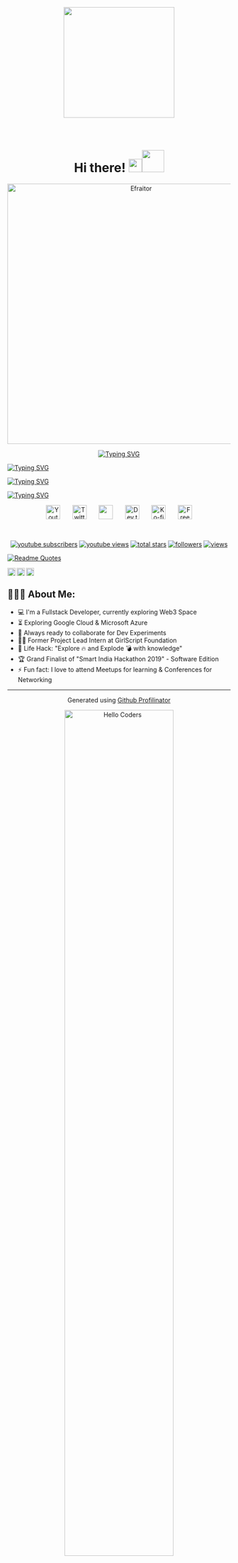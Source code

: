<p align="center">
  <img width="250" src="https://github.com/efraitor/efraitor/blob/main/bannerProfile.png">
</p>

<h1 align="center"><br>Hi there! <img src="https://user-images.githubusercontent.com/42378118/110234147-e3259600-7f4e-11eb-95be-0c4047144dea.gif" width="30"><img src="https://media.giphy.com/media/mGcNjsfWAjY5AEZNw6/giphy.gif" width="50"><br></h1>

<p align="center">
  <a href="https://github.com/efraitor">
    <img width="588" src="https://github.com/efraitor/efraitor/blob/main/description.png" alt="Efraitor" /></a>
</p>

<p align="center">
  <!-- Typing SVG by DenverCoder1 - https://github.com/DenverCoder1/readme-typing-svg -->
  <a href="https://github.com/DenverCoder1/readme-typing-svg">
   <img src="https://readme-typing-svg.demolab.com?font=Roboto+Condensed&size=24&pause=500&color=8205B3&center=true&vCenter=true&width=435&lines=Game+Developer;Teacher;3D+-+Printing;Drones;Always+learning+new+things" alt="Typing SVG" /></a>
  
  <a href="https://github.com/DenverCoder1/readme-typing-svg"><img src="https://readme-typing-svg.demolab.com?font=Roboto+Condensed&duration=1&pause=500&color=8205B3&vCenter=true&repeat=false&width=435&lines=I'm+Efraitor%2C+a+game+developer+from+Spain+%F0%9F%92%BB+%F0%9F%98%80+%F0%9F%8E%A8+%F0%9F%90%B5" alt="Typing SVG" /></a>
  
  <a href="https://git.io/typing-svg"><img src="https://readme-typing-svg.demolab.com?font=Roboto+Condensed&size=24&pause=500&color=8205B3&center=true&vCenter=true&width=435&lines=Game+Developer;Teacher;3D+-+Printing;Drones;Always+learning+new+things" alt="Typing SVG" /></a>
  
  <a href="https://github.com/DenverCoder1/readme-typing-svg"><img src="https://readme-typing-svg.demolab.com?font=Fira+Code&size=24&pause=500&color=8205B3&center=true&vCenter=true&width=435&lines=Game+Developer;Teacher;3D+-+Printing;Drones;Always+learning+new+things" alt="Typing SVG" /></a>

</p>



<!-- Social icons section -->
<p align="center">
  <a href="https://www.youtube.com/c/DevProTips"><img width="32px" alt="Youtube" title="Youtube" src="https://i.imgur.com/qiXu7b2.png"/></a>
  &#8287;&#8287;&#8287;&#8287;&#8287;
  <a href="https://twitter.com/DenverCoder1"><img width="32px" alt="Twitter" title="Twitter" src="https://i.imgur.com/OXZM1L6.png"/></a>
  &#8287;&#8287;&#8287;&#8287;&#8287;
  <a href="https://discord.gg/fPrdqh3Zfu" alt="Discord" title="Dev Pro Tips Discord Server"><img width="32px" src="https://i.imgur.com/OViZO8J.png"/></a>
  &#8287;&#8287;&#8287;&#8287;&#8287;
  <a href="https://dev.to/denvercoder1"><img width="32px" alt="Dev.to" title="DenverCoder1 Dev.to" src="https://i.imgur.com/mVm29vK.png"></a>
  &#8287;&#8287;&#8287;&#8287;&#8287;
  <a href="https://ko-fi.com/jlawrence"><img width="32px" alt="Ko-fi" title="Buy me a coffee" src="https://i.imgur.com/PpLeD3K.png"/></a>
  &#8287;&#8287;&#8287;&#8287;&#8287;
  <a href="http://eyl327.mywebcommunity.org/promos/"><img width="32px" alt="Free Stuff" title="Free gifts for you" src="https://i.imgur.com/0uVwkoZ.png"/></a>
</p>

<br/>

<!-- Social badges section -->
<!-- Badges with custom icons - https://github.com/DenverCoder1/custom-icon-badges -->
<!-- View counter - https://github.com/DenverCoder1/Simple-View-Counter -->
<p align="center">
  <a href="https://www.youtube.com/c/DevProTips?sub_confirmation=1">
    <img alt="youtube subscribers" title="Subscribe to my YouTube channel" src="https://freshidea.com/jonah/app/youtube-stats-badges/subscribers-badge.php"/></a>
  <a href="https://www.youtube.com/c/DevProTips">
    <img alt="youtube views" title="YouTube views" src="https://freshidea.com/jonah/app/youtube-stats-badges/view-count-badge.php"/></a> 
  <a href="https://github.com/DenverCoder1?tab=repositories&sort=stargazers">
    <img alt="total stars" title="Total stars on GitHub" src="https://custom-icon-badges.demolab.com/github/stars/DenverCoder1?color=55960c&style=for-the-badge&labelColor=488207&logo=star"/></a>
  <a href="https://github.com/DenverCoder1?tab=followers">
    <img alt="followers" title="Follow me on Github" src="https://custom-icon-badges.demolab.com/github/followers/DenverCoder1?color=236ad3&labelColor=1155ba&style=for-the-badge&logo=person-add&label=Follow&logoColor=white"/></a>
  <a href="https://github.com/DenverCoder1/Simple-View-Counter">
    <img alt="views" title="GitHub profile views" src="https://freshidea.com/jonah/app/DenverCoder1-profile-views"/></a>
</p>


[![Readme Quotes](https://quotes-github-readme.vercel.app/api?type=horizontal&theme=monokai)](https://github.com/piyushsuthar/github-readme-quotes)

<a href='https://www.linkedin.com/in/rahul-jha98/'><img align='left' alt="linkedin" src="https://raw.githubusercontent.com/rahul-jha98/rahul-jha98/561d474902b59c7429ec22bb73e225696c27b202/assets/linkedin.svg" height='18px'/></a>
<a href='https://twitter.com/jharahul98/'><img align='left' alt="twitter" src="https://raw.githubusercontent.com/rahul-jha98/rahul-jha98/561d474902b59c7429ec22bb73e225696c27b202/assets/twitter.svg" height='18px'/></a>
<a href='https://www.kaggle.com/rahuljha98/'><img alt="kaggle" src="https://raw.githubusercontent.com/rahul-jha98/rahul-jha98/561d474902b59c7429ec22bb73e225696c27b202/assets/kaggle.svg" height='18px'/></a>


<h2 align="left">👨🏻‍💻 About Me:</h2>

- :computer: I'm a Fullstack Developer, currently exploring Web3 Space
- :hourglass_flowing_sand: Exploring Google Cloud & Microsoft Azure
- :rocket: Always ready to collaborate for Dev Experiments
- :man_technologist: Former Project Lead Intern at GirlScript Foundation
- :dart: Life Hack: "Explore :fire: and Explode :bomb: with knowledge"
- :trophy: Grand Finalist of "Smart India Hackathon 2019" - Software Edition
- :zap: Fun fact: I love to attend Meetups for learning & Conferences for Networking<br>



----
<div align="center">Generated using <a href="https://profilinator.rishav.dev/" target="_blank">Github Profilinator</a></div>



<div align="center" width="50">

<img src="https://github.com/SP-XD/SP-XD/blob/main/images/hellocoders_rounded.gif?raw=true" href="https://github.com/sp-xd" alt="Hello Coders" width="70%"/> <br>
<img src="https://github.com/SP-XD/SP-XD/blob/main/images/dev-working_rounded.gif?raw=true" href="https://github.com/sp-xd" alt="CoDiNg RocKs"  width="60%"/><br> 
  
<p><strong>3rd year BCA student. During day, Assisting
<br>my father at his shop & Coder at night.

<h2 align="left">:heart: Let's get connected:</h2>

<p align="left"> <img src="https://komarev.com/ghpvc/?username=efraitor&label=Profile%20views&color=0e75b6&style=flat" alt="efraitor" /> </p>

<p align="left"> <a href="https://github.com/ryo-ma/github-profile-trophy"><img src="https://github-profile-trophy.vercel.app/?username=efraitor" alt="efraitor" /></a> </p>

- 🔭 I’m currently working on [The Spirit of the Samurai](https://store.steampowered.com/app/1507120/The_Spirit_of_the_Samurai/)

- 👨‍💻 All of my projects are available at [https://efraitor.itch.io/](https://efraitor.itch.io/)

- 📫 How to reach me **efraitor.contact@gmail.com**

- 📄 Know about my experiences [https://efraitor.dev/](https://efraitor.dev/)


<details open> 
  <summary><h2>📺 Latest YouTube Videos</h2></summary>

  <!-- YouTube Cards - https://github.com/DenverCoder1/github-readme-youtube-cards -->

  <!-- prettier-ignore-start -->
<!-- BEGIN YOUTUBE-CARDS -->
<a href="https://www.youtube.com/watch?v=6u9BrDaSHJc"><img src="https://ytcards.demolab.com/?id=6u9BrDaSHJc&title=Automatically+Deploy+to+Fly.io+with+GitHub+Actions&lang=en&timestamp=1661864404&background_color=%230d1117&title_color=%23ffffff&stats_color=%23dedede&width=250&duration=312" alt="Automatically Deploy to Fly.io with GitHub Actions" title="Automatically Deploy to Fly.io with GitHub Actions"></a>
<a href="https://www.youtube.com/watch?v=J7Fm7MdZn_E"><img src="https://ytcards.demolab.com/?id=J7Fm7MdZn_E&title=Hosting+a+Python+Discord+Bot+for+Free+with+Fly.io&lang=en&timestamp=1661708747&background_color=%230d1117&title_color=%23ffffff&stats_color=%23dedede&width=250&duration=403" alt="Hosting a Python Discord Bot for Free with Fly.io" title="Hosting a Python Discord Bot for Free with Fly.io"></a>
<a href="https://www.youtube.com/watch?v=0p_eQGKFY3I"><img src="https://ytcards.demolab.com/?id=0p_eQGKFY3I&title=Making+a+Wordle+Clone+Discord+Bot+with+Python+%28Nextcord%29&lang=en&timestamp=1643900217&background_color=%230d1117&title_color=%23ffffff&stats_color=%23dedede&width=250&duration=2115" alt="Making a Wordle Clone Discord Bot with Python (Nextcord)" title="Making a Wordle Clone Discord Bot with Python (Nextcord)"></a>
<a href="https://www.youtube.com/watch?v=Mt_Bsj6K9Lw"><img src="https://ytcards.demolab.com/?id=Mt_Bsj6K9Lw&title=Run+Open+Source+Code+in+Seconds+with+GitPod&lang=en&timestamp=1642108413&background_color=%230d1117&title_color=%23ffffff&stats_color=%23dedede&width=250&duration=578" alt="Run Open Source Code in Seconds with GitPod" title="Run Open Source Code in Seconds with GitPod"></a>
<a href="https://www.youtube.com/watch?v=xsA5QAkr-04"><img src="https://ytcards.demolab.com/?id=xsA5QAkr-04&title=Custom+Help+Commands+%5B%232%5D+Select+Menus+-+Python+Discord+Bot&lang=en&timestamp=1633051808&background_color=%230d1117&title_color=%23ffffff&stats_color=%23dedede&width=250&duration=1188" alt="Custom Help Commands [#2] Select Menus - Python Discord Bot" title="Custom Help Commands [#2] Select Menus - Python Discord Bot"></a>
<a href="https://www.youtube.com/watch?v=TzR8At0SFQI"><img src="https://ytcards.demolab.com/?id=TzR8At0SFQI&title=Custom+Help+Commands+%5B%231%5D+Embeds+-+Python+Discord+Bot&lang=en&timestamp=1632947582&background_color=%230d1117&title_color=%23ffffff&stats_color=%23dedede&width=250&duration=1245" alt="Custom Help Commands [#1] Embeds - Python Discord Bot" title="Custom Help Commands [#1] Embeds - Python Discord Bot"></a>
<!-- END YOUTUBE-CARDS -->
  <!-- prettier-ignore-end -->

  <p>📺 Get YouTube Cards for your profile at <a href="https://github.com/DenverCoder1/github-readme-youtube-cards">DenverCoder1/github-readme-youtube-cards</a></p>
  
  <a href="https://www.youtube.com/c/DevProTips?sub_confirmation=1"><img src="https://custom-icon-badges.demolab.com/badge/-Subscribe-red?style=for-the-badge&logo=video&logoColor=white"/></a>
  
</details>

<h3 align="center">Connect with me:</h3>
<p align="center">
<a href="https://linkedin.com/in/juanalbertomartinezsegura" target="blank"><img align="center" src="https://raw.githubusercontent.com/rahuldkjain/github-profile-readme-generator/master/src/images/icons/Social/linked-in-alt.svg" alt="juanalbertomartinezsegura" height="30" width="40" /></a>
<a href="https://instagram.com/efraitor_" target="blank"><img align="center" src="https://raw.githubusercontent.com/rahuldkjain/github-profile-readme-generator/master/src/images/icons/Social/instagram.svg" alt="efraitor_" height="30" width="40" /></a>
<a href="https://www.youtube.com/c/efraitor_" target="blank"><img align="center" src="https://raw.githubusercontent.com/rahuldkjain/github-profile-readme-generator/master/src/images/icons/Social/youtube.svg" alt="efraitor_" height="30" width="40" /></a>
<a href="https://discord.gg/zpKB94QjGD" target="blank"><img align="center" src="https://raw.githubusercontent.com/rahuldkjain/github-profile-readme-generator/master/src/images/icons/Social/discord.svg" alt="zpKB94QjGD" height="30" width="40" /></a>
<a href="/https://efraitor.carrd.co/" target="blank"><img align="center" src="https://raw.githubusercontent.com/rahuldkjain/github-profile-readme-generator/master/src/images/icons/Social/rss.svg" alt="https://efraitor.carrd.co/" height="30" width="40" /></a>
</p>

<h3 align="left">Languages and Tools:</h3>


### <h2 align="left">:hammer_and_wrench: Technologies, Languages and Tools I use:</h2>
<p align="center"> 
  <a href="https://www.cprogramming.com/" target="_blank" rel="noreferrer"> <img src="https://raw.githubusercontent.com/devicons/devicon/master/icons/c/c-original.svg" alt="c" width="40" height="40"/> </a> 
  <a href="https://www.w3schools.com/cpp/" target="_blank" rel="noreferrer"> <img src="https://raw.githubusercontent.com/devicons/devicon/master/icons/cplusplus/cplusplus-original.svg" alt="cplusplus" width="40" height="40"/> </a> 
  <a href="https://www.w3schools.com/cs/" target="_blank" rel="noreferrer"> <img src="https://raw.githubusercontent.com/devicons/devicon/master/icons/csharp/csharp-original.svg" alt="csharp" width="40" height="40"/> </a> 
  <img style="margin: 10px" src="https://profilinator.rishav.dev/skills-assets/python-original.svg" alt="Python" height="40" />  
  <a href="https://www.w3.org/html/" target="_blank" rel="noreferrer"> <img src="https://raw.githubusercontent.com/devicons/devicon/master/icons/html5/html5-original-wordmark.svg" alt="html5" width="40" height="40"/> </a> 
  <a href="https://www.w3schools.com/css/" target="_blank" rel="noreferrer"> <img src="https://raw.githubusercontent.com/devicons/devicon/master/icons/css3/css3-original-wordmark.svg" alt="css3" width="40" height="40"/> </a> 
   <a href="https://developer.mozilla.org/en-US/docs/Web/JavaScript" target="_blank"> <img src="https://raw.githubusercontent.com/devicons/devicon/master/icons/javascript/javascript-original.svg" alt="javascript" width="40" height="40"/> </a>
  <a href="https://www.mysql.com/" target="_blank" rel="noreferrer"> <img src="https://raw.githubusercontent.com/devicons/devicon/master/icons/mysql/mysql-original-wordmark.svg" alt="mysql" width="40" height="40"/> </a> 
  <a href="https://www.sqlite.org/" target="_blank" rel="noreferrer"> <img src="https://www.vectorlogo.zone/logos/sqlite/sqlite-icon.svg" alt="sqlite" width="40" height="40"/> </a> 
  <a href="https://www.mongodb.com/" target="_blank"> <img src="https://raw.githubusercontent.com/devicons/devicon/master/icons/mongodb/mongodb-original-wordmark.svg" alt="mongodb" width="40" height="40"/> </a>
  <a href="https://git-scm.com/" target="_blank"> <img src="https://www.vectorlogo.zone/logos/git-scm/git-scm-icon.svg" alt="git" width="40" height="40"/> </a>
   <a href="https://cloud.google.com/" target="_blank"> <img src="https://www.vectorlogo.zone/logos/google_cloud/google_cloud-icon.svg" alt="google cloud" width="40" height="40"/> </a>
  <a href="https://unity.com/" target="_blank" rel="noreferrer"> <img src="https://www.vectorlogo.zone/logos/unity3d/unity3d-icon.svg" alt="unity" width="40" height="40"/> </a> 
</p>




<table>
  <tr>
    <td valign="top" width="25%">
      ### 👨‍💻 Programming and Markup Languages  
<div align="center">  
      <a href="https://github.com/search?q=user%3ADenverCoder1+language%3Ar"><img alt="R" src="https://img.shields.io/badge/R-276DC3.svg?logo=r&logoColor=white"></a>
      <a href="https://github.com/search?q=user%3ADenverCoder1+language%3Ascratch"><img alt="Scratch" src="https://img.shields.io/badge/Scratch-4D97FF.svg?logo=scratch&logoColor=white"></a>
      <a href="https://github.com/search?q=user%3ADenverCoder1+language%3Asql"><img alt="SQL" src="https://custom-icon-badges.demolab.com/badge/SQL-025E8C.svg?logo=database&logoColor=white"></a>
</div></td>
    <td valign="top" width="25%">Cell 2</td>
    <td valign="top" width="25%">Cell 3</td>
    <td valign="top" width="25%">Cell 4</td>
  <tr>
</table>

<table>
  <tr>
<div class="row">
  <div class="column" style="background-color:#aaa;">
    <h2>Column 1</h2>
    <p>Some text..</p>
  </div>
  <div class="column" style="background-color:#bbb;">
    <h2>Column 2</h2>
    <p>Some text..</p>
  </div>
  <div class="column" style="background-color:#ccc;">
    <h2>Column 3</h2>
    <p>Some text..</p>
  </div>
  <div class="column" style="background-color:#ddd;">
    <h2>Column 4</h2>
    <p>Some text..</p>
  </div>
</div>
  <tr>
</table>    

<tr>
  <td>Hi, I'm your first cell.</td>
  <td>I'm your second cell.</td>
  <td>I'm your third cell.</td>
  <td>I'm your fourth cell.</td>
</tr>
    
## My Skill Set  
<table>
  <tr>
  <td valign="top" width="25%">
### 👨‍💻 Programming and Markup Languages  
<div align="center">  
      <a href="https://github.com/search?q=user%3ADenverCoder1+language%3Ar"><img alt="R" src="https://img.shields.io/badge/R-276DC3.svg?logo=r&logoColor=white"></a>
      <a href="https://github.com/search?q=user%3ADenverCoder1+language%3Ascratch"><img alt="Scratch" src="https://img.shields.io/badge/Scratch-4D97FF.svg?logo=scratch&logoColor=white"></a>
      <a href="https://github.com/search?q=user%3ADenverCoder1+language%3Asql"><img alt="SQL" src="https://custom-icon-badges.demolab.com/badge/SQL-025E8C.svg?logo=database&logoColor=white"></a>
</div></td>
  
  <td valign="top" width="25%">
### 🧰 Frameworks and Libraries  
<div align="center">  
</div></td>
  
  <td valign="top" width="25%">
### 🗄️ Databases and Cloud Hosting  
<div align="center">  
</div></td>
  
    <td valign="top" width="25%">
### 💻 Software and Tools  
<div align="center">  
</div></td>
</tr>
</table>  

<br/>  

<details> 
  <summary><h2>🛠️ My Favorite Tools</h2></summary>
  <!-- Some badges are from https://github.com/Ileriayo/markdown-badges -->

  <h3>👨‍💻 Programming and Markup Languages</h3>

  <h3>🧰 Frameworks and Libraries</h3>

  <p>
      <a href="#"><img alt="Arduino" src="https://img.shields.io/badge/-Arduino-00979D?logo=Arduino&logoColor=white"></a>
     
      <a href="#"><img alt="GitHub Actions" src="https://img.shields.io/badge/GitHub%20Actions-2671E5.svg?logo=github%20actions&logoColor=white"></a>
    
![Json](https://img.shields.io/badge/json-5E5C5C?style=flat&logo=json&logoColor=white)
![GNU/Linux](https://img.shields.io/badge/Linux-FCC624?style=flat&logo=linux&logoColor=black)

![Sublime Text](https://img.shields.io/badge/sublime_text-%23575757.svg?&style=flat&logo=sublime-text&logoColor=important)

![Photoshop](https://img.shields.io/badge/Adobe%20Photoshop-31A8FF?style=flat&logo=Adobe%20Photoshop&logoColor=black)

![Gimp](https://img.shields.io/badge/gimp-5C5543?style=flat&logo=gimp&logoColor=white)
     
  </p>

  <h3>🗄️ Databases and Cloud Hosting</h3>

  <p>
      <a href="#"><img alt="GitHub Pages" src="https://img.shields.io/badge/GitHub%20Pages-327FC7.svg?logo=github&logoColor=white"></a>
    
      <a href="#"><img alt="Notion" src="https://img.shields.io/badge/Notion-010101.svg?logo=notion&logoColor=white"></a>
     
  </p>

  <h3>💻 Software and Tools</h3>

  <p>
      <a href="#"><img alt="Adobe" src="https://img.shields.io/badge/Adobe-FF0000.svg?logo=adobe&logoColor=white"></a>
     
      <a href="#"><img alt="Audacity" src="https://img.shields.io/badge/-Audacity-0000CC?logo=audacity&logoColor=white"></a>
     
      <a href="#"><img alt="Discord" src="https://img.shields.io/badge/-Discord-5865F2.svg?logo=discord&logoColor=white"></a>
      <a href="#"><img alt="Git" src="https://img.shields.io/badge/Git-F05033.svg?logo=git&logoColor=white"></a>
      <a href="#"><img alt="GitHub Desktop" src="https://img.shields.io/badge/GitHub%20Desktop-8034A9.svg?logo=github&logoColor=white"></a>
      <a href="#"><img alt="Google Sheets" src="https://img.shields.io/badge/Sheets-34A853.svg?logo=google%20sheets&logoColor=white"></a>
   
      <a href="#"><img alt="OBS Studio" src="https://img.shields.io/badge/-OBS-302E31?logo=obs-studio&logoColor=white"></a>
    
      <a href="#"><img alt="Visual Studio Code" src="https://img.shields.io/badge/Visual%20Studio%20Code-0078d7.svg?logo=visual-studio-code&logoColor=white"></a>
  </p>
</details>


## 𝗠𝘆 𝗧𝗲𝗰𝗸 𝗦𝘁𝗮𝗰𝗸
![VS Code](https://img.shields.io/badge/-VSCode-%23007ACC?style=flat-square&logo=visual-studio-code)




## 🛠  Technologies and tools

<a name="learning-now"></a>


[<img src="https://img.shields.io/badge/VS%20Code-282C34?logo=visual-studio-code&logoColor=007ACC" alt="Visual Studio Code logo" title="Visual Studio Code" height="25" />][tech_tools_anchor]
&nbsp;

### 🔨 Languages and Tools:


<br>






<h2> Github Stats </h2> 
<a href="https://github.com/muskanrani/github-readme-stats"><img align="left" width="42%" src="https://github-readme-stats.vercel.app/api/top-langs/?username=muskanrani&layout=compact&theme=tokyonight" /></a>
<img width="50%" src="https://github-readme-streak-stats.herokuapp.com/?user=muskanrani&theme=tokyonight" alt="muskanrani" />
<br/>


<p align="left">
<a href="https://github.com/harish-sethuraman/readme-components">
<img  src="https://readme-components.vercel.app/api?component=experience&company=CRED_CLUB&role=Frontend%20Engineer%20&location=Bangalore&fill=black">
</a>
<a href="https://github.com/harish-sethuraman/readme-components">
<img  src="https://readme-components.vercel.app/api?component=stackoverflow&stackoverflowid=8780399&textfill=black&fill=linear-gradient%2862deg%2C%20%238EC5FC%200%25%2C%20%23E0C3FC%20100%25%29%3B%0A">
</a>
</p>


<details>
<summary>Click for GitHub Stats</summary>
<p align="center">
    <img alt = "GitHub Stats" src="https://github-readme-stats.vercel.app/api?username=alwinw&show_icons=true&hide=issues&icon_color=000000&hide_border=true&title_color=5391FE&text_color=555">
    <br>
    <img alt = "Top Language" src="https://github-readme-stats.vercel.app/api/top-langs/?username=alwinw&hide=html,&hide_border=true&title_color=5391FE&text_color=555"
</p>
</details>

<br/>  

<div align="center">
<img src="https://komarev.com/ghpvc/?username=rishavanand&&style=flat-square" align="center" />
</div>  

<br />


<details> 
  <summary><h2>📊 Github Stats and Activity</h2></summary>

  <h3>🔥 Streak Stats</h3>

  <!-- GitHub Readme Streak Stats - https://github.com/DenverCoder1/github-readme-streak-stats -->
  <p>
    <a href="https://github.com/DenverCoder1/github-readme-streak-stats">
      <img title="🔥 Get streak stats for your profile at git.io/streak-stats" alt="DenverCoder1's streak" src="https://streak-stats.demolab.com/?user=DenverCoder1&theme=monokai-metallian&hide_border=true"/>
    </a>
    <p>🔥 Get streak stats for your profile at <a href="https://git.io/streak-stats">git.io/streak-stats</a></p>
  </p>

  <h3>💻 GitHub Profile Stats</h3>

  <!-- https://github.com/anuraghazra/github-readme-stats -->

  <a href="https://github.com/anuraghazra/github-readme-stats"><img alt="DenverCoder1's Github Stats" src="https://denvercoder1-github-readme-stats.vercel.app/api/?username=DenverCoder1&show_icons=true&include_all_commits=true&count_private=true&theme=react&hide_border=true&bg_color=1F222E&title_color=F85D7F&icon_color=F8D866" height="192px"/></a>
  <a href="https://github.com/anuraghazra/github-readme-stats"><img alt="DenverCoder1's Top Languages" src="https://denvercoder1-github-readme-stats.vercel.app/api/top-langs/?username=DenverCoder1&langs_count=8&layout=compact&theme=react&hide_border=true&bg_color=1F222E&title_color=F85D7F&icon_color=F8D866&hide=Jupyter%20Notebook,Roff" height="192px"/></a>
  <br/>

  <b>Note:</b> Top languages is only a metric of the languages my public code consists of and doesn't reflect experience or skill level.
  
  <!-- https://github.com/ashutosh00710/github-readme-activity-graph -->

  <a href="https://github.com/ashutosh00710/github-readme-activity-graph"><img alt="DenverCoder1's Activity Graph" src="https://github-readme-activity-graph.vercel.app/graph/?username=DenverCoder1&bg_color=1F222E&color=F8D866&line=F85D7F&point=FFFFFF&hide_border=true" /></a>

  <h3>⚡ Recent GitHub Activity</h3>

  <!-- https://github.com/jamesgeorge007/github-activity-readme -->
  <!--START_SECTION:activity-->

1. 🎉 Merged PR [#838](https://github.com/DenverCoder1/custom-icon-badges/pull/838) in [DenverCoder1/custom-icon-badges](https://github.com/DenverCoder1/custom-icon-badges)
2. 🎉 Merged PR [#836](https://github.com/DenverCoder1/custom-icon-badges/pull/836) in [DenverCoder1/custom-icon-badges](https://github.com/DenverCoder1/custom-icon-badges)
3. ❗️ Opened issue [#1062](https://github.com/nextcord/nextcord/issues/1062) in [nextcord/nextcord](https://github.com/nextcord/nextcord)
4. 🎉 Merged PR [#834](https://github.com/DenverCoder1/custom-icon-badges/pull/834) in [DenverCoder1/custom-icon-badges](https://github.com/DenverCoder1/custom-icon-badges)
5. 🎉 Merged PR [#835](https://github.com/DenverCoder1/custom-icon-badges/pull/835) in [DenverCoder1/custom-icon-badges](https://github.com/DenverCoder1/custom-icon-badges)
<!--END_SECTION:activity-->

</details>



<div align="center" >
<a  href="https://github.com/SP-XD">

<img src="https://raw.githubusercontent.com/SP-XD/profile-summary-cards/master/profile-summary-card-output/nord_dark/3-stats.svg" width="32.5%">
<img src="https://raw.githubusercontent.com/SP-XD/profile-summary-cards/master/profile-summary-card-output/nord_dark/1-repos-per-language.svg" width="32.5%">
<img src="https://raw.githubusercontent.com/SP-XD/profile-summary-cards/master/profile-summary-card-output/nord_dark/2-most-commit-language.svg" width="32.5%">

</a>

</div>


<p align="center">
  <img height="50%" width="auto" src ="https://github-readme-stats.vercel.app/api?username=aveek-saha&show_icons=true&count_private=true&theme=darcula&hide_border=true&hide=issues,contribs&bg_color=00000000">
  <img height="50%" width="auto" src ="https://github-readme-stats.vercel.app/api/top-langs/?username=aveek-saha&layout=compact&hide_border=true&theme=darcula&bg_color=00000000&langs_count=6&hide=jupyter%20notebook,tex,css,php&exclude_repo=Pacman-AI">
  <img src ="https://github-readme-streak-stats.herokuapp.com?user=aveek-saha&theme=darcula&hide_border=true&background=FFFFFF00">
  <br>
  <br>
  <a href="https://www.buymeacoffee.com/aveek.saha"> <img align="center" src="https://cdn.buymeacoffee.com/buttons/v2/default-orange.png" height="50" width="210" alt="aveek.saha" /></a>
   
   
   

</p>

<details>
  <summary>More stats</summary>
  
<img align="center" src="https://raw.githubusercontent.com/SP-XD/profile-summary-cards/master/profile-summary-card-output/nord_dark/0-profile-details.svg" >

</details>

<hr></hr>

![efraitor's github stats](https://github-readme-stats.vercel.app/api?username=efraitor&show_icons=true&theme=dracula)


### 📊 Github Stats
<a href='https://github.com/rahul-jha98/github-stats-transparent'>
  
![Stats Overview](https://raw.githubusercontent.com/rahul-jha98/github-stats-transparent/output/generated/overview.svg)
</a>

<br>

<p align="center"><i>“Be curious. Read widely. Try new things. What people call intelligence just boils down to curiosity.”</i></p>
<p align="center"><i>- Aaron Swartz (2013 ~ 1986) -</i></p>


<details>
<summary>more</summary>
<!-- <img align="left" width="100%" alt="🦑" src="/bigass.svg"> -->
<table width="2000">
<tr>
<td width="2000"><img align="center" width="100%" alt="🦑" src="/bigass.svg"></td>
</tr>
</table>
<!-- <img align="right" width="45%" alt="🦑" src="/charts.svg">

<img align="left" width="50%" alt="🦑" src="/anilist.svg">
<img align="right" width="45%" alt="🦑" src="/pagespeed.svg">

<img align="left" width="45%" alt="🦑" src="/isocalendar.svg">
<img align="right" width="45%" alt="🦑" src="/lines.svg">
<img align="right" width="45%" alt="🦑" src="/icons.svg">

<img align="left" width="50%" alt="🦑" src="/achievements.svg">
<img align="right" width="45%" alt="🦑" src="/stars.svg"> -->

<table>
<tr>
<td><img align="" width="" alt="🦑" src="/bottom.svg"></td>
<td><img align="" width="" alt="🦑" src="/nichijou-anime-brasil (1).gif"></td>
</tr>
</table>

<!-- <img width="100%" alt="🦑" src="/IMG_4568.jpg"> -->
<table width="2000">
<tr>
<td width="2000"><img src="https://github-trophies.vercel.app/?username=Coordinate-Cat&rank=SECRET,SSS,SS,S,AAA,AA&row=2&column=9&theme=gruvbox"></td>
<!-- <td>![](https://github-trophies.vercel.app/?username=Coordinate-Cat&rank=SECRET,SSS,SS,S,AAA,AA&row=2&column=9&theme=gruvbox)</td> -->
</tr>
</table>

<!-- <table>
<tr>
<td><img src="https://s01.flagcounter.com/count/IK7Q/bg_000000/txt_FFFFFF/border_FFFFFF/columns_9/maxflags_250/viewers_0/labels_1/pageviews_1/flags_0/percent_0/" alt="Flag Counter" border="0"></td>
</tr>
</table> -->

</details>











[![Linkedin Badge](https://img.shields.io/badge/-sivramshastri-blue?style=flat-square&logo=Linkedin&logoColor=white&link=https://www.linkedin.com/in/imsivram1999/)](https://www.linkedin.com/in/sivramshastri) [![Twitter Badge](https://img.shields.io/badge/-@prince__shivaram-1ca0f1?style=flat-square&labelColor=1ca0f1&logo=twitter&logoColor=white&link=https://twitter.com/prince_shivaram)](https://twitter.com/prince_shivaram) [![Facebook Badge](https://img.shields.io/badge/-@prince__shivaram-3b5998?style=flat-square&labelColor=3b5998&logo=facebook&logoColor=white&link=https://www.facebook.com/jonnalagadda.shivaram)](https://www.facebook.com/jonnalagadda.shivaram) [![Instagram Badge](https://img.shields.io/badge/-@prince__shivaram-D7008A?style=flat-square&labelColor=D7008A&logo=Instagram&logoColor=white&link=https://www.instagram.com/itz.me____p.r.i.n.c.e_____/)](https://www.instagram.com/itz.me____p.r.i.n.c.e_____/)
[![Linkedin Badge](https://img.shields.io/badge/-Sivram.tech-blueviolet?style=flat-square&logo=appveyor&logoColor=white&link=https://sivram.tech/)](https://sivram.tech/)



[![Twitter Badge](https://img.shields.io/badge/-@0xpranjal-1ca0f1?style=flat-square&labelColor=1ca0f1&logo=twitter&logoColor=white&link=https://twitter.com/0xpranjal)](https://twitter.com/0xpranjal) 
[![Linkedin Badge](https://img.shields.io/badge/-pranjalbhardwaj-blue?style=flat-square&logo=Linkedin&logoColor=white&link=https://www.linkedin.com/in/pranjal-bhardwaj-a85263188/)](https://www.linkedin.com/in/pranjal-bhardwaj-a85263188/)
[![Gmail Badge](https://img.shields.io/badge/-pranjal@algorand.org-c14438?style=flat-square&logo=Gmail&logoColor=white&link=mailto:pranjalbhardwaj@ieee.org)](mailto:pranjal@algorand.org)
---
<p  align="center"><img height="380" src = "https://github.com/Bhard27/Bhard27/blob/master/mee.gif"></p>



![Visitor Badge](https://visitor-badge.laobi.icu/badge?page_id=Bhard27.Bhard27)

### Summary👋
- 🔭 I’m currently working on Deep Learning research projects.
- 👯 I’m looking to collaborate on research papers related to GANs, Swarm intelligence, Biomedical Imaging, Federated learning, and Adversarial ML.
- 📫 How to reach me: [Linkedin](https://www.linkedin.com/in/pranjal-bhardwaj-a85263188/) , [Email](mailto:pranjalbhardwaj@ieee.org)

### Recent Activity
<!--START_SECTION:activity-->
1. 🚀 Pushed 1 commit to [Bhard27/Bhard27](https://github.com/Bhard27/Bhard27)
2. ❗️ Opened issue [#1](https://github.com/tassossapalidis/latextgan/issues/1) in [tassossapalidis/latextgan](https://github.com/tassossapalidis/latextgan)
3. ❗️ Closed issue [#2](https://github.com/Bhard27/Bhard27/issues/2) in [Bhard27/Bhard27](https://github.com/Bhard27/Bhard27)
4. 🗣 Commented NaN commits in [AmineDiro/Adversarial-Attacks](https://github.com/AmineDiro/Adversarial-Attacks)
5. 🗣 Commented on [#30](https://github.com/SimonBlanke/Hyperactive/issues/30) in [SimonBlanke/Hyperactive](https://github.com/SimonBlanke/Hyperactive)
<!--END_SECTION:activity-->



<img src="https://rishavanand.github.io/static/images/greetings.gif" align="center" style="width: 100%" />
</br>
<h2> Connect with me on 👇</h2>
<a href="https://www.linkedin.com/in/muskan-rani-980553188/" target="_blank">
<img src="https://img.shields.io/badge/LinkedIn--blue" />
</a>
<a href="https://www.hackerrank.com/MuskanRani" target="_blank">
<img src="https://img.shields.io/badge/HackerRank--darkgreen" ;></img></a>
</a> 
<a href="https://twitter.com/_muskan_gupta_" target="_blank">
<img src="https://img.shields.io/badge/Twitter--blue" />
</a>
</a> 
<a href="https://leetcode.com/Muskan_Rani/" target="_blank">
<img src="https://img.shields.io/badge/LeetCode--blue" />
</a>

<br/> 



![](https://komarev.com/ghpvc/?username=muskanrani&color=brightgreen)
![](https://visitor-badge.glitch.me/badge?page_id=muskanrani.muskanrani)
<img src="https://img.shields.io/github/forks/muskanrani/muskanrani?style=social"></img>
<h2>See my portfolio <img src="https://raw.githubusercontent.com/ItsAnunesS/ItsAnunesS/master/src/img/parrots/flags/indiaparrot.gif" width="30" height="40"/></h2>
https://muskanrani.github.io/Portfolio/
<img align='right' src='https://user-images.githubusercontent.com/5713670/87202985-820dcb80-c2b6-11ea-9f56-7ec461c497c3.gif' width='200"'>
<!-- <img align='right' src='https://user-images.githubusercontent.com/5713670/87202985-820dcb80-c2b6-11ea-9f56-7ec461c497c3.gif' width='200'> -->
<h3>Or you can scan this QR Code 👇🏻</h3>
<img src="https://github.com/muskanrani/muskanrani/blob/master/qrcode_muskanrani.github.io.png"  style="width: 20%" />
<img height="120" alt="Thanks for visiting me" width="100%" src="https://raw.githubusercontent.com/BrunnerLivio/brunnerlivio/master/images/marquee.svg" />
<p align="center">
  <img src="https://capsule-render.vercel.app/api?type=waving&color=gradient&height=60&section=footer&width=100"/>
</p>






## Connect with me  
<div align="center">
<a href="https://github.com/rishavanand" target="_blank">
<img src=https://img.shields.io/badge/github-%2324292e.svg?&style=for-the-badge&logo=github&logoColor=white alt=github style="margin-bottom: 5px;" />
</a>
<a href="https://twitter.com/RishavAnandDev" target="_blank">
<img src=https://img.shields.io/badge/twitter-%2300acee.svg?&style=for-the-badge&logo=twitter&logoColor=white alt=twitter style="margin-bottom: 5px;" />
</a>
<a href="https://dev.to/rishavanand" target="_blank">
<img src=https://img.shields.io/badge/dev.to-%2308090A.svg?&style=for-the-badge&logo=dev.to&logoColor=white alt=devto style="margin-bottom: 5px;" />
</a>
<a href="https://linkedin.com/in/rishavanand" target="_blank">
<img src=https://img.shields.io/badge/linkedin-%231E77B5.svg?&style=for-the-badge&logo=linkedin&logoColor=white alt=linkedin style="margin-bottom: 5px;" />
</a>
<a href="https://www.facebook.com/iamrishavanand" target="_blank">
<img src=https://img.shields.io/badge/facebook-%232E87FB.svg?&style=for-the-badge&logo=facebook&logoColor=white alt=facebook style="margin-bottom: 5px;" />
</a>
<a href="https://instagram.com/RishavAnandDev" target="_blank">
<img src=https://img.shields.io/badge/instagram-%23000000.svg?&style=for-the-badge&logo=instagram&logoColor=white alt=instagram style="margin-bottom: 5px;" />
</a>  
</div>  
  

<br/>  





<br><br> Vibing to : 🎧  </strong></p>

[![Spotify](https://spotify-readme.sp-xd.vercel.app/api/spotify)](https://open.spotify.com/user/somnathpaul) <br>


![Totals Hits](https://komarev.com/ghpvc/?username=SP-XD&style=flat&color=orange&label=PROFILE+VIEWS)
![Hits](https://hits.seeyoufarm.com/api/count/incr/badge.svg?url=https%3A%2F%2Fgithub.com%2FSP-XD&count_bg=%2379C83D&title_bg=%23555555&icon=mediafire.svg&icon_color=%23E7E7E7&title=HITS&edge_flat=false)
[![telegram badge](https://img.shields.io/badge/SP-XD-grey?style=flat&logo=telegram)](https://t.me/spxd007) <br>
</div>

<hr></hr>




```dart
// tools_I_use organized
class About extends Me { 
  const myTools = {  
    "ProgramingLanguages" : { "Java", "Dart", "C++", "C", "Python", "Javascript" },
    "OtherLanguages" : { "HTML", "CSS", "Bash", "Json", "Markdown" },
    "Database" : { "Firebase", "Sqlite" },
    "Editors" : { "Vscode", "Sublime", "Neovim" },
    "Platforms" : { "GNU/Linux", "Windows" },
    "OtherTools" : { "Git", "Figma", "Photoshop", "Gimp", "Lightroom" }
  };
}
```

-  <img alt="GIF" src="https://github.com/SP-XD/SP-XD/blob/main/images/Developer.gif" width="25" /> &nbsp; I’m currently learning **Flutter & WebDev**. <img align="right" src="https://raw.githubusercontent.com/Tarikul-Islam-Anik/Animated-Fluent-Emojis/master/Emojis/Animals/Penguin.png" alt="Penguin" width="15%" /><br>
- <img src="https://github.com/SP-XD/SP-XD/blob/main/images/hyperkitty.gif?raw=true" width="20" />&nbsp;&nbsp;&nbsp; I like exploring **GNU/Linux**. <br>
- <img src="https://github.com/SP-XD/SP-XD/blob/main/images/message.gif?raw=true" width="25" />&nbsp;&nbsp; Ask me about **Pc building, Movies, or anything**. <br>
- <img src="https://github.com/SP-XD/SP-XD/blob/main/images/letterbox.gif?raw=true" width="25" /> &nbsp; Find me on Telegram: **[丂𝙋⚡乂𝘿](https://t.me/spxd007)**<br>
- &nbsp;&nbsp;<img src="https://github.com/SP-XD/SP-XD/blob/main/images/lightning.gif?raw=true" width="12" />&nbsp;&nbsp;&nbsp;&nbsp;Fun fact: Banging your head against a wall for one hour burns **150 calories**.<br>



<details open> 
  <summary><h2>🌠 Top Sponsors</h2></summary>

  <table>
    <tr>
      <!-- <th>$10+/month</th> -->
      <th>$5+/month</th>
    </tr>
    <tr>
      <!-- $10+/month -->
      <!-- <td>
        <div align="center">
          <a href="https://github.com/jesterb0206"><img src="https://github.com/jesterb0206.png" alt="@jesterb0206" width="52" /></a>
          <br />
          <a align="center" href="https://github.com/jesterb0206"><b>Bradley Jester</b></a>
        </b>
      </td> -->
      <!-- $5+/month -->
      <td>
        <a href="https://github.com/typesense"><img src="https://custom-icon-badges.demolab.com/badge/-typesense-D90368?style=for-the-badge&logo=mention" alt="typesense" /></a>
      </td>
    </tr>
  </table>

  <a href="https://github.com/sponsors/DenverCoder1/"><img alt="More about my sponsorship tiers" title="Sponsorship Tiers" src="https://custom-icon-badges.demolab.com/badge/-More%20About%20My%20Sponsorship%20Tiers-1F222E?style=for-the-badge&logoColor=white&logo=link-external"/></a>
</details>

<details open> 
  <summary><h2>📘 My Top Open Source Projects</h2></summary>

  <!-- Repo info cards - https://github.com/anuraghazra/github-readme-stats -->
  <!-- Small repo cards (fork) - https://github.com/DenverCoder1/github-readme-stats -->
  <p align="left">
    <a href="https://github.com/DenverCoder1/github-readme-streak-stats"><img width="278" src="https://denvercoder1-github-readme-stats.vercel.app/api/pin/?username=DenverCoder1&repo=github-readme-streak-stats&theme=react&bg_color=1F222E&title_color=F85D7F&hide_border=true&icon_color=F8D866&show_icons=false" alt="github-readme-streak-stats"></a>
    <a href="https://github.com/DenverCoder1/readme-typing-svg"><img width="278" src="https://denvercoder1-github-readme-stats.vercel.app/api/pin/?username=DenverCoder1&repo=readme-typing-svg&theme=react&bg_color=1F222E&title_color=F85D7F&hide_border=true&icon_color=F8D866&show_icons=false" alt="readme-typing-svg"></a>
    <a href="https://github.com/DenverCoder1/custom-icon-badges"><img width="278" src="https://denvercoder1-github-readme-stats.vercel.app/api/pin?username=DenverCoder1&repo=custom-icon-badges&theme=react&bg_color=1F222E&title_color=F85D7F&hide_border=true&icon_color=F8D866&show_icons=false" alt="custom-icon-badges"></a>
    <a href="https://github.com/DenverCoder1/unicode-formatter"><img width="278" src="https://denvercoder1-github-readme-stats.vercel.app/api/pin/?username=DenverCoder1&repo=unicode-formatter&theme=react&bg_color=1F222E&title_color=F85D7F&hide_border=true&icon_color=F8D866&show_icons=false" alt="unicode-formatter"></a>
    <a href="https://github.com/DenverCoder1/unedit-for-reddit"><img width="278" src="https://denvercoder1-github-readme-stats.vercel.app/api/pin/?username=DenverCoder1&repo=unedit-for-reddit&theme=react&bg_color=1F222E&title_color=F85D7F&hide_border=true&icon_color=F8D866&show_icons=false" alt="unedit-for-reddit"></a>
    <a href="https://github.com/DenverCoder1/github-readme-youtube-cards"><img width="278" src="https://denvercoder1-github-readme-stats.vercel.app/api/pin/?username=DenverCoder1&repo=github-readme-youtube-cards&theme=react&bg_color=1F222E&title_color=F85D7F&hide_border=true&icon_color=F8D866&show_icons=false" alt="github-readme-youtube-cards"></a>
    <a href="https://github.com/DenverCoder1/latex-gboard-dictionary"><img width="278" src="https://denvercoder1-github-readme-stats.vercel.app/api/pin/?username=DenverCoder1&repo=latex-gboard-dictionary&theme=react&bg_color=1F222E&title_color=F85D7F&hide_border=true&icon_color=F8D866&show_icons=false&show_description=false" alt="latex-gboard-dictionary"></a>
    <a href="https://github.com/DenverCoder1/minimalistic-wallpaper-collection"><img width="278" src="https://denvercoder1-github-readme-stats.vercel.app/api/pin/?username=DenverCoder1&repo=minimalistic-wallpaper&theme=react&bg_color=1F222E&title_color=F85D7F&hide_border=true&icon_color=F8D866&show_icons=false&show_description=false" alt="minimalistic-wallpaper-collection"></a>
    <a href="https://github.com/DenverCoder1/table2ascii"><img width="278" src="https://denvercoder1-github-readme-stats.vercel.app/api/pin/?username=DenverCoder1&repo=table2ascii&theme=react&bg_color=1F222E&title_color=F85D7F&hide_border=true&icon_color=F8D866&show_icons=false&show_description=false" alt="table2ascii"></a>
  </p>

  <a href="https://github.com/DenverCoder1?tab=repositories&sort=stargazers"><img alt="All Repositories" title="All Repositories" src="https://custom-icon-badges.demolab.com/badge/-Click%20Here%20For%20All%20My%20Repos-1F222E?style=for-the-badge&logoColor=white&logo=repo"/></a>
</details>





<img align="right" alt="GIF" src="https://raw.githubusercontent.com/rahul-jha98/rahul-jha98/main/techstack.gif" width="360px"/>
  
### 🧐 More About Me:

- 🔭 &nbsp; I’m currently working on **youtube-audio-player**
- 🤝 &nbsp; I’m looking to collaborate on [sheets-database](https://github.com/rahul-jha98/sheets-database)
- 🌱 &nbsp; I’m currently learning Typescript; 
- 👨🏻‍💻 &nbsp; Most of my projects are available on [Github](https://github.com/rahul-jha98?tab=repositories)
- 🎨 &nbsp; Using [this svg](https://storyset.com/illustration/javascript-frameworks/amico) and Figma I made 👉
- 💬 &nbsp; Ask me about anything tech related, I am happy to help;
- 📫 &nbsp; Feel free to ping me on [LinkedIn](https://www.linkedin.com/in/rahul-jha98/)
- 📝 &nbsp; Checkout my [resume](https://drive.google.com/file/d/1ZpR5pVBTnl_Qybq7GE3MGy1SB1JehVSE/view?usp=sharing)
- 📚 &nbsp; When I am free, I read fantasy and fiction novels. Checkout my [Goodreads](https://www.goodreads.com/rahul-jha98) to see the book I have read

<br>





### 🛠️ My Projects
<a href="https://github.com/rahul-jha98/Artistify.ai" target="_blank"> <img alt="artistify" src="./projects/artistify.svg" height="68" align="left"> </a>
<a href="https://github.com/rahul-jha98/sheets-database" target="_blank"> <img alt="sheetsdatabase" src="./projects/sheetsdatabase.svg"  height="68" align="left"> </a>
<a href="https://github.com/rahul-jha98/README_icons" target="_blank"> <img alt="readmeicons" src="./projects/readmeicons.svg" height="68" align="left"> </a>
<a href="https://github.com/rahul-jha98/PasswordKeeper" target="_blank"> <img alt="passwordkeeper" src="./projects/passwordkeeper.svg" height="68" align="left"> </a>



### Hi there 👋

⏳ Year progress { █████████████▁▁▁▁▁▁▁▁▁▁▁▁▁▁▁▁▁ } 44.59 %

---

⏰ Updated on Mon, 12 Jun 2023 18:12:39 GMT

![Progress Bar CI](https://github.com/liununu/liununu/workflows/Progress%20Bar%20CI/badge.svg)




[`🏠 maximousblk.me`](https://maximousblk.me/)
[`📫 maximousblk@gmail.com`](mailto:maximousblk@gmail.com)
[`🐦 @maximousblk`](https://twitter.com/maximousblk)
[`🤓 EC7B EE3B 0561 BF2F`](https://keybase.io/maximousblk/pgp_keys.asc)

### 👷 Check out what I'm currently working on

- [maximousblk/passkeys-demo](https://github.com/maximousblk/passkeys-demo) - Passkeys Demo

### 🌱 My latest projects

### 🔨 My recent Pull Requests

### 🔭 Latest releases I've contributed to

### ⭐ Recent Stars

### 💖 Recent followers

### 📰 Recent Blog Posts






# 𝗛𝗲𝗹𝗹𝗼 𝗜'𝗺 𝗬𝘂𝗻𝘄𝗲𝗶 𝗫𝗶𝗮𝗼

[![](https://img.shields.io/badge/-@xiaoluoboding-%231DA1F2?style=flat-square&logo=twitter&logoColor=ffffff)](https://twitter.com/xiaoluoboding)
[![](https://img.shields.io/badge/-@xiaoluoboding-%23181717?style=flat-square&logo=github)](https://github.com/xiaoluoboding)
[![](https://img.shields.io/badge/-@xiaoluoboding-%23000000?style=flat-square&logo=codepen)](https://codepen.io/xiaoluoboding)
[![](https://img.shields.io/badge/-@xiaoluoboding-%23000000?style=flat-square&logo=codesandbox)](https://codesandbox.io/u/xiaoluoboding)
[![](https://img.shields.io/website?color=0ab9e6&style=flat-square&up_message=xlbd.me&url=https%3A%2F%2Fxlbd.me)](https://xlbd.me)

𝑰 ❤️ 𝑭𝒓𝒐𝒏𝒕-𝒆𝒏𝒅 𝑫𝒆𝒗𝒆𝒍𝒐𝒑𝒎𝒆𝒏𝒕!

:computer: 𝙎𝙚𝙡𝙛-𝙩𝙝𝙤𝙪𝙜𝙝𝙩 𝙁𝙧𝙤𝙣𝙩-𝙚𝙣𝙙 𝙋𝙧𝙤𝙙𝙪𝙘𝙩 𝙀𝙣𝙜𝙞𝙣𝙚𝙚𝙧.

🖖 𝗩𝘂𝗲.𝗷𝘀 𝗮𝗳𝗶𝗰𝗶𝗼𝗻𝗮𝗱𝗼 | 🔐 𝗪𝗲𝗯𝟯 𝗟𝗲𝗮𝗿𝗻𝗲𝗿 | ☕️ 𝗖𝗼𝗳𝗳𝗲𝗲 𝗹𝗼𝘃𝗲𝗿 | 🌵 𝗔𝗴𝗮𝘃𝗲 𝗻𝗮𝗻𝗻𝘆

:writing_hand: 𝙄 𝙡𝙤𝙫𝙚 𝙨𝙝𝙖𝙧𝙞𝙣𝙜 𝙘𝙧𝙚𝙖𝙩𝙞𝙫𝙚 𝙩𝙚𝙘𝙝 𝙨𝙩𝙖𝙘𝙠 𝙩𝙤𝙤𝙡𝙨, 𝙮𝙤𝙪 𝙘𝙖𝙣 𝙘𝙝𝙚𝙘𝙠 [tech-stack.tools](http://github.com/xiaoluoboding/tech-stack.tools) 𝙛𝙤𝙧 𝙢𝙤𝙧𝙚 𝙙𝙚𝙩𝙖𝙞𝙡𝙨.  

## 𝗖𝘂𝗿𝗿𝗲𝗻𝘁𝗹𝘆 𝘄𝗼𝗿𝗸𝗶𝗻𝗴 𝗼𝗻

[![bookmark.style](https://svg.bookmark.style/api?url=https://bookmark.style/&mode=light&style=horizontal)](https://bookmark.style)
[![tech-stack.tools](https://svg.bookmark.style/api?url=https://tech-stack.tools/&mode=dark&style=horizontal)](https://tech-stack.tools)











<a name="learning-next"></a>

## 📖  What I am currently learning / improving on


## 👾  What I am interested in learning at some point


## 🔍  Where to find me

[<img src="https://img.shields.io/badge/LinkedIn-282C34?logo=linkedin&logoColor=0077B5" alt="LinkedIn logo" title="LinkedIn" height="25" />](https://www.linkedin.com/in/valentinbriand42)

[tech_tools_anchor]: #bonjour--
[learning_now_anchor]: #learning-now
[learning_next_anchor]: #learning-next


<div align="center">
<img src="https://rishavanand.github.io/static/images/greetings.gif" align="center" style="width: 100%" />
</div>  
